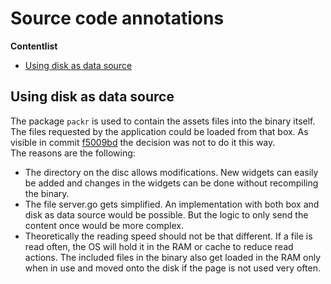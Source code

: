 # Source code annotations

**Contentlist**  
- [Using disk as data source](#using-disk-as-data-source)

## Using disk as data source
The package `packr` is used to contain the assets files into the binary itself. The files requested by the application could be loaded from that box. As visible in commit [f5009bd](https://github.com/Hein-Software-Solutions/goDashing/commit/f5009bd) the decision was not to do it this way.  
The reasons are the following:
- The directory on the disc allows modifications. New widgets can easily be added and changes in the widgets can be done without recompiling the binary.
- The file server.go gets simplified. An implementation with both box and disk as data source would be possible. But the logic to only send the content once would be more complex.
- Theoretically the reading speed should not be that different. If a file is read often, the OS will hold it in the RAM or cache to reduce read actions. The included files in the binary also get loaded in the RAM only when in use and moved onto the disk if the page is not used very often.
